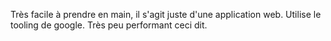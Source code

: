 Très facile à prendre en main, il s'agit juste d'une application web. Utilise le tooling de google. Très peu performant ceci dit.
